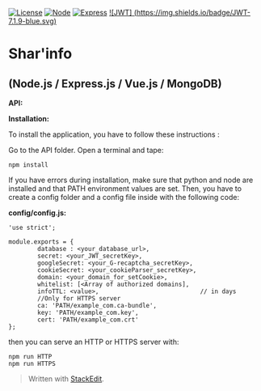 [![License](https://img.shields.io/badge/License-GPL3.0-blue.svg)](https://github.com/Arctic76/Sharing-System/blob/master/LICENSE) [ ![Node](https://img.shields.io/badge/Node-4.6.0-blue.svg)](https://nodejs.org/en/) [ ![Express](https://img.shields.io/badge/Express.js-4.13.4-blue.svg)](http://expressjs.com/) [ ![JWT] (https://img.shields.io/badge/JWT-7.1.9-blue.svg)](https://jwt.io/)

**Shar'info**
=============

(Node.js / Express.js / Vue.js / MongoDB)
-----------------------------------------

**API:**


**Installation:**

To install the application, you have to follow these instructions :

 Go to the API folder.
 Open a terminal and tape:

    npm install

If you have errors during installation, make sure that python and node are installed and that PATH environment values are set.
Then, you have to create a config folder and a config file inside with the following code:

**config/config.js:**

    'use strict';
    
    module.exports = {
            database : <your_database_url>,
            secret: <your_JWT_secretKey>,
            googleSecret: <your_G-recaptcha_secretKey>,
            cookieSecret: <your_cookieParser_secretKey>,
            domain: <your_domain_for_setCookie>,
            whitelist: [<Array of authorized domains],
            infoTTL: <value>,                            // in days
            //Only for HTTPS server
            ca: 'PATH/example_com.ca-bundle',
            key: 'PATH/example_com.key',
            cert: 'PATH/example_com.crt'
	};

then you can serve an HTTP or HTTPS server with:

    npm run HTTP
    npm run HTTPS



> Written with [StackEdit](https://stackedit.io/).
